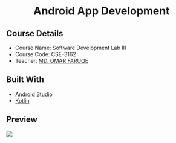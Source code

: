 
<h1 align="center">Android App Development</h1>


## Course Details
- Course Name: Software Development Lab III
- Course Code: CSE-3162
- Teacher: [MD. OMAR FARUQE](https://github.com/omarfaruqe)

## Built With
- [Android Studio](https://developer.android.com/studio)
- [Kotlin](https://developer.android.com/kotlin)

## Preview
![](preview.gif)
